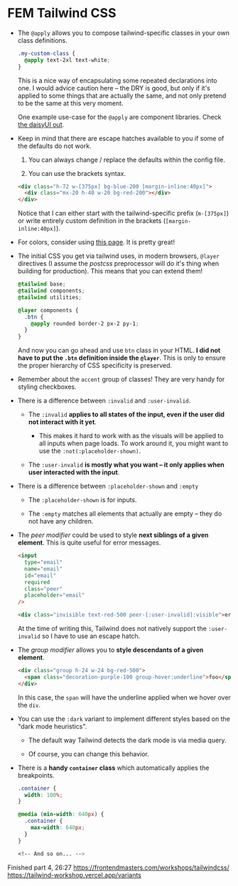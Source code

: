 # FEM Tailwind CSS

- The `@apply` allows you to compose tailwind-specific classes in your own class definitions.

  ```css
  .my-custom-class {
    @apply text-2xl text-white;
  }
  ```

  This is a nice way of encapsulating some repeated declarations into one. I would advice caution here – the DRY is good, but only if it's applied to some things that are actually the same, and not only pretend to be the same at this very moment.

  One example use-case for the `@apply` are component libraries. Check [the daisyUI out](https://github.com/saadeghi/daisyui/blob/master/src/components/styled/alert.css).

- Keep in mind that there are escape hatches available to you if some of the defaults do not work.

  1. You can always change / replace the defaults within the config file.

  2. You can use the brackets syntax.

  ```html
  <div class="h-72 w-[375px] bg-blue-200 [margin-inline:40px]">
    <div class="mx-20 h-40 w-20 bg-red-200"></div>
  </div>
  ```

  Notice that I can either start with the tailwind-specific prefix (`m-[375px]`) or write entirely custom definition in the brackets (`[margin-inline:40px]`).

- For colors, consider using [this page](https://uicolors.app/create). It is pretty great!

- The initial CSS you get via tailwind uses, in modern browsers, `@layer` directives (I assume the _postcss_ preprocessor will do it's thing when building for production). This means that you can extend them!

  ```css
  @tailwind base;
  @tailwind components;
  @tailwind utilities;

  @layer components {
    .btn {
      @apply rounded border-2 px-2 py-1;
    }
  }
  ```

  And now you can go ahead and use `btn` class in your HTML. **I did not have to put the `.btn` definition inside the `@layer`**. This is only to ensure the proper hierarchy of CSS specificity is preserved.

- Remember about the `accent` group of classes! They are very handy for styling checkboxes.

- There is a difference between `:invalid` and `:user-invalid`.

  - The `:invalid` **applies to all states of the input, even if the user did not interact with it yet**.

    - This makes it hard to work with as the visuals will be applied to all inputs when page loads. To work around it, you might want to use the `:not(:placeholder-shown)`.

  - The `:user-invalid` **is mostly what you want – it only applies when user interacted with the input**.

- There is a difference between `:placeholder-shown` and `:empty`

  - The `:placeholder-shown` is for inputs.

  - The `:empty` matches all elements that actually are empty – they do not have any children.

- The _peer modifier_ could be used to style **next siblings of a given element**. This is quite useful for error messages.

  ```html
  <input
    type="email"
    name="email"
    id="email"
    required
    class="peer"
    placeholder="email"
  />

  <div class="invisible text-red-500 peer-[:user-invalid]:visible">error!</div>
  ```

  At the time of writing this, Tailwind does not natively support the `:user-invalid` so I have to use an escape hatch.

- The _group modifier_ allows you to **style descendants of a given element**.

  ```html
  <div class="group h-24 w-24 bg-red-500">
    <span class="decoration-purple-100 group-hover:underline">foo</span>
  </div>
  ```

  In this case, the `span` will have the underline applied when we hover over the `div`.

- You can use the `:dark` variant to implement different styles based on the "dark mode heuristics".

  - The default way Tailwind detects the dark mode is via media query.

  - Of course, you can change this behavior.

- There is a **handy `container` class** which automatically applies the breakpoints.

  ```css
  .container {
    width: 100%;
  }

  @media (min-width: 640px) {
    .container {
      max-width: 640px;
    }
  }

  <!-- And so on... -->
  ```

Finished part 4, 26:27 https://frontendmasters.com/workshops/tailwindcss/ https://tailwind-workshop.vercel.app/variants
